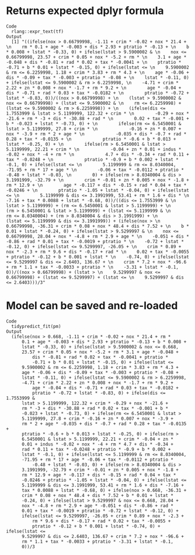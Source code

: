 # Returns expected dplyr formula

    Code
      rlang::expr_text(tf)
    Output
      [1] "((ifelse(nox > 0.66799998, -1.11 + crim * -0.02 + nox * 21.4 + \n    rm * 0.1 + age * -0.003 + dis * 2.93 + ptratio * -0.13 + \n    b * 0.008 + lstat * -0.33, 0) + ifelse(lstat > 9.5900002 & \n    nox <= 0.66799998, 23.57 + crim * 0.05 + nox * -5.2 + rm * \n    3.1 + age * -0.048 + dis * -0.81 + rad * 0.02 + tax * -0.0041 + \n    ptratio * -0.71 + b * 0.01 + lstat * -0.15, 0) + ifelse(lstat <= \n    9.5900002 & rm <= 6.2259998, 1.18 + crim * 3.83 + rm * 4.3 + \n    age * -0.06 + dis * -0.09 + tax * -0.003 + ptratio * -0.08 + \n    lstat * -0.11, 0) + ifelse(lstat <= 9.5900002 & rm > 6.2259998, \n    -4.71 + crim * 2.22 + zn * 0.008 + nox * -1.7 + rm * 9.2 + \n        age * -0.04 + dis * -0.71 + rad * 0.03 + tax * -0.0182 + \n        ptratio * -0.72 + lstat * -0.83, 0))/((nox > 0.66799998) + \n    (lstat > 9.5900002 & nox <= 0.66799998) + (lstat <= 9.5900002 & \n    rm <= 6.2259998) + (lstat <= 9.5900002 & rm > 6.2259998)) + \n    (ifelse(dis <= 1.7553999 & lstat > 5.1199999, 122.32 + crim * \n        -0.29 + nox * -21.6 + rm * -3 + dis * -30.88 + rad * \n        0.02 + tax * -0.001 + b * -0.023 + lstat * -0.73, 0) + \n        ifelse(rm <= 6.5450001 & lstat > 5.1199999, 27.8 + crim * \n            -0.16 + zn * 0.007 + nox * -3.9 + rm * 2 + age * \n            -0.035 + dis * -0.7 + rad * 0.28 + tax * -0.0135 + \n            ptratio * -0.6 + b * 0.013 + lstat * -0.25, 0) + \n        ifelse(rm > 6.5450001 & lstat > 5.1199999, 22.21 + crim * \n            -0.04 + zn * 0.01 + indus * -0.02 + nox * -4 + rm * \n            4.7 + dis * -0.34 + rad * 0.11 + tax * -0.0248 + \n            ptratio * -0.9 + b * 0.002 + lstat * -0.1, 0) + ifelse(lstat <= \n        5.1199999 & rm <= 8.0340004, -71.95 + rm * 17 + age * \n        -0.06 + tax * -0.0112 + ptratio * -0.48 + lstat * -0.03, \n        0) + ifelse(rm > 8.0340004 & dis > 3.1991999, -32.79 + \n        crim * -0.01 + zn * 0.005 + nox * -1.8 + rm * 12.9 + \n        age * -0.117 + dis * -0.15 + rad * 0.04 + tax * -0.0246 + \n        ptratio * -1.05 + lstat * -0.04, 0) + ifelse(lstat <= \n        5.1199999 & dis <= 3.1991999, 53.41 + rm * 1.6 + dis * \n        -7.16 + tax * 0.0088 + lstat * -0.68, 0))/((dis <= 1.7553999 & \n        lstat > 5.1199999) + (rm <= 6.5450001 & lstat > 5.1199999) + \n        (rm > 6.5450001 & lstat > 5.1199999) + (lstat <= 5.1199999 & \n        rm <= 8.0340004) + (rm > 8.0340004 & dis > 3.1991999) + \n        (lstat <= 5.1199999 & dis <= 3.1991999)) + (ifelse(nox > \n    0.66799998, -36.31 + crim * 0.08 + nox * 48.4 + dis * 7.52 + \n    b * 0.01 + lstat * -0.24, 0) + ifelse(lstat > 9.5299997 & \n    nox <= 0.66799998, 28.04 + nox * -4.8 + rm * 2.9 + age * \n    -0.051 + dis * -0.86 + rad * 0.01 + tax * -0.0019 + ptratio * \n    -0.72 + lstat * -0.12, 0) + ifelse(lstat <= 9.5299997, -26.05 + \n    crim * 0.89 + nox * -2.3 + rm * 9.6 + dis * -0.17 + rad * \n    0.02 + tax * -0.0055 + ptratio * -0.12 + b * 0.001 + lstat * \n    -0.74, 0) + ifelse(lstat <= 9.5299997 & dis <= 2.6403, 136.67 + \n    crim * 7.2 + nox * -96.6 + rm * 1.1 + tax * -0.0033 + ptratio * \n    -3.31 + lstat * -0.1, 0))/((nox > 0.66799998) + (lstat > \n    9.5299997 & nox <= 0.66799998) + (lstat <= 9.5299997) + (lstat <= \n    9.5299997 & dis <= 2.6403)))/3"

# Model can be saved and re-loaded

    Code
      tidypredict_fit(pm)
    Output
      (ifelse(nox > 0.668, -1.11 + crim * -0.02 + nox * 21.4 + rm * 
          0.1 + age * -0.003 + dis * 2.93 + ptratio * -0.13 + b * 0.008 + 
          lstat * -0.33, 0) + ifelse(lstat > 9.5900002 & nox <= 0.668, 
          23.57 + crim * 0.05 + nox * -5.2 + rm * 3.1 + age * -0.048 + 
              dis * -0.81 + rad * 0.02 + tax * -0.0041 + ptratio * 
              -0.71 + b * 0.01 + lstat * -0.15, 0) + ifelse(lstat <= 
          9.5900002 & rm <= 6.2259998, 1.18 + crim * 3.83 + rm * 4.3 + 
          age * -0.06 + dis * -0.09 + tax * -0.003 + ptratio * -0.08 + 
          lstat * -0.11, 0) + ifelse(lstat <= 9.5900002 & rm > 6.2259998, 
          -4.71 + crim * 2.22 + zn * 0.008 + nox * -1.7 + rm * 9.2 + 
              age * -0.04 + dis * -0.71 + rad * 0.03 + tax * -0.0182 + 
              ptratio * -0.72 + lstat * -0.83, 0) + ifelse(dis <= 1.7553999 & 
          lstat > 5.1199999, 122.32 + crim * -0.29 + nox * -21.6 + 
          rm * -3 + dis * -30.88 + rad * 0.02 + tax * -0.001 + b * 
          -0.023 + lstat * -0.73, 0) + ifelse(rm <= 6.5450001 & lstat > 
          5.1199999, 27.8 + crim * -0.16 + zn * 0.007 + nox * -3.9 + 
          rm * 2 + age * -0.035 + dis * -0.7 + rad * 0.28 + tax * -0.0135 + 
          ptratio * -0.6 + b * 0.013 + lstat * -0.25, 0) + ifelse(rm > 
          6.5450001 & lstat > 5.1199999, 22.21 + crim * -0.04 + zn * 
          0.01 + indus * -0.02 + nox * -4 + rm * 4.7 + dis * -0.34 + 
          rad * 0.11 + tax * -0.0248 + ptratio * -0.9 + b * 0.002 + 
          lstat * -0.1, 0) + ifelse(lstat <= 5.1199999 & rm <= 8.0340004, 
          -71.95 + rm * 17 + age * -0.06 + tax * -0.0112 + ptratio * 
              -0.48 + lstat * -0.03, 0) + ifelse(rm > 8.0340004 & dis > 
          3.1991999, -32.79 + crim * -0.01 + zn * 0.005 + nox * -1.8 + 
          rm * 12.9 + age * -0.117 + dis * -0.15 + rad * 0.04 + tax * 
          -0.0246 + ptratio * -1.05 + lstat * -0.04, 0) + ifelse(lstat <= 
          5.1199999 & dis <= 3.1991999, 53.41 + rm * 1.6 + dis * -7.16 + 
          tax * 0.0088 + lstat * -0.68, 0) + ifelse(nox > 0.668, -36.31 + 
          crim * 0.08 + nox * 48.4 + dis * 7.52 + b * 0.01 + lstat * 
          -0.24, 0) + ifelse(lstat > 9.5299997 & nox <= 0.668, 28.04 + 
          nox * -4.8 + rm * 2.9 + age * -0.051 + dis * -0.86 + rad * 
          0.01 + tax * -0.0019 + ptratio * -0.72 + lstat * -0.12, 0) + 
          ifelse(lstat <= 9.5299997, -26.05 + crim * 0.89 + nox * -2.3 + 
              rm * 9.6 + dis * -0.17 + rad * 0.02 + tax * -0.0055 + 
              ptratio * -0.12 + b * 0.001 + lstat * -0.74, 0) + ifelse(lstat <= 
          9.5299997 & dis <= 2.6403, 136.67 + crim * 7.2 + nox * -96.6 + 
          rm * 1.1 + tax * -0.0033 + ptratio * -3.31 + lstat * -0.1, 
          0))/3

